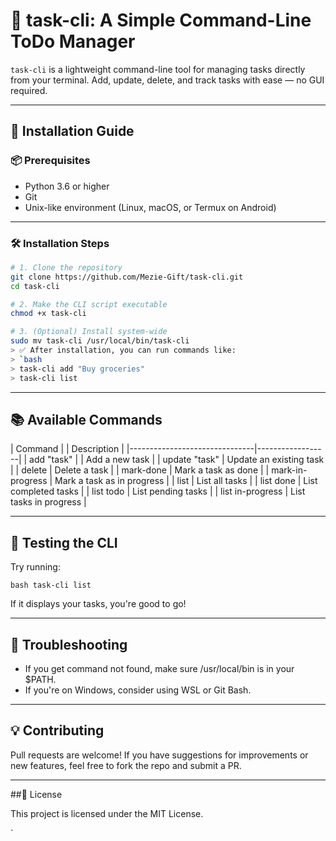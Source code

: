 # 🧰 task-cli: A Simple Command-Line ToDo Manager

`task-cli` is a lightweight command-line tool for managing tasks directly from your terminal. Add, update, delete, and track tasks with ease — no GUI required.

---

## 🚀 Installation Guide

### 📦 Prerequisites

- Python 3.6 or higher
- Git
- Unix-like environment (Linux, macOS, or Termux on Android)

---

### 🛠️ Installation Steps

```bash
# 1. Clone the repository
git clone https://github.com/Mezie-Gift/task-cli.git
cd task-cli

# 2. Make the CLI script executable
chmod +x task-cli

# 3. (Optional) Install system-wide
sudo mv task-cli /usr/local/bin/task-cli
> ✅ After installation, you can run commands like:
> `bash
> task-cli add "Buy groceries"
> task-cli list
```

---

## 📚 Available Commands

| Command           |           | Description                           |
|-------------------------------|------------------|
| add "task"          |       | Add a new task                       |
| update <id> "task"          | Update an existing task              |
| delete <id>                 | Delete a task                        |
| mark-done <id>              | Mark a task as done                  |
| mark-in-progress <id>       | Mark a task as in progress           |
| list                        | List all tasks                       |
| list done                   | List completed tasks                 |
| list todo                   | List pending tasks                   |
| list in-progress           | List tasks in progress               |

---

## 🧪 Testing the CLI

Try running:

`bash
task-cli list
`

If it displays your tasks, you're good to go!

---

## 🧰 Troubleshooting

- If you get command not found, make sure /usr/local/bin is in your $PATH.
- If you're on Windows, consider using WSL or Git Bash.

---

## 💡 Contributing

Pull requests are welcome! If you have suggestions for improvements or new features, feel free to fork the repo and submit a PR.

---

##📜 License

This project is licensed under the MIT License.

`

